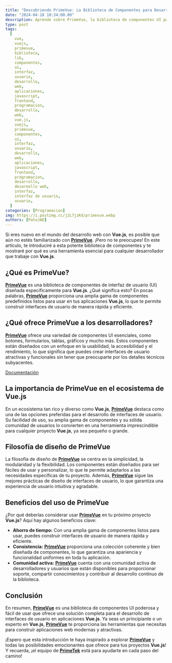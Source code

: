 ```yaml
---
title: "Descubriendo PrimeVue: La Biblioteca de Componentes para Desarrolladores Vue.js"
date: "2024-04-18 10:34:00.00"
description: Aprende sobre PrimeVue, la biblioteca de componentes UI para Vue.js. Descubre por qué es esencial para los desarrolladores y cómo puede mejorar tus proyectos.
type: post
tags:
  [
    vue,
    vuejs,
    primevue,
    biblioteca,
    lib,
    componentes,
    ui,
    interfaz,
    usuario,
    desarrollo,
    web,
    aplicaciones,
    javascript,
    frontend,
    programacion,
    desarrollo,
    web,
    vue.js,
    vuejs,
    primevue,
    componentes,
    ui,
    interfaz,
    usuario,
    desarrollo,
    web,
    aplicaciones,
    javascript,
    frontend,
    programacion,
    desarrollo,
    desareollo web,
    interfaz,
    interfaz de usuario,
    usuario,
  ]
categories: [Programacion]
img: https://i.postimg.cc/j2L7jzKd/primevue.webp
authors: [PatoJAD]
---
```


Si eres nuevo en el mundo del desarrollo web con **Vue.js**, es posible que aún no estés familiarizado con **[PrimeVue](https://primevue.org/)**. ¡Pero no te preocupes! En este artículo, te introduciré a esta potente biblioteca de componentes y te mostraré por qué es una herramienta esencial para cualquier desarrollador que trabaje con **Vue.js**.

## ¿Qué es PrimeVue?

**[PrimeVue](https://primevue.org/)** es una biblioteca de componentes de interfaz de usuario (UI) diseñada específicamente para **Vue.js**. ¿Qué significa esto? En pocas palabras, **[PrimeVue](https://primevue.org/)** proporciona una amplia gama de componentes predefinidos listos para usar en tus aplicaciones **Vue.js**, lo que te permite construir interfaces de usuario de manera rápida y eficiente.

## ¿Qué ofrece PrimeVue a los desarrolladores?

**[PrimeVue](https://primevue.org/)** ofrece una variedad de componentes UI esenciales, como botones, formularios, tablas, gráficos y mucho más. Estos componentes están diseñados con un enfoque en la usabilidad, la accesibilidad y el rendimiento, lo que significa que puedes crear interfaces de usuario atractivas y funcionales sin tener que preocuparte por los detalles técnicos subyacentes.

[Documentación](https://primevue.org/setup/)

## La importancia de PrimeVue en el ecosistema de Vue.js

En un ecosistema tan rico y diverso como **Vue.js**, **[PrimeVue](https://primevue.org/)** destaca como una de las opciones preferidas para el desarrollo de interfaces de usuario. Su facilidad de uso, su amplia gama de componentes y su sólida comunidad de usuarios lo convierten en una herramienta imprescindible para cualquier proyecto **Vue.js**, ya sea pequeño o grande.

## Filosofía de diseño de PrimeVue

La filosofía de diseño de **[PrimeVue](https://primevue.org/)** se centra en la simplicidad, la modularidad y la flexibilidad. Los componentes están diseñados para ser fáciles de usar y personalizar, lo que te permite adaptarlos a las necesidades específicas de tu proyecto. Además, **[PrimeVue](https://primevue.org/)** sigue las mejores prácticas de diseño de interfaces de usuario, lo que garantiza una experiencia de usuario intuitiva y agradable.

## Beneficios del uso de PrimeVue

¿Por qué deberías considerar usar **[PrimeVue](https://primevue.org/)** en tu próximo proyecto **Vue.js**? Aquí hay algunos beneficios clave:

* **Ahorro de tiempo:** Con una amplia gama de componentes listos para usar, puedes construir interfaces de usuario de manera rápida y eficiente.
* **Consistencia:** **[PrimeVue](https://primevue.org/)** proporciona una colección coherente y bien diseñada de componentes, lo que garantiza una apariencia y funcionalidad uniformes en toda tu aplicación.
* **Comunidad activa:** **[PrimeVue](https://primevue.org/)** cuenta con una comunidad activa de desarrolladores y usuarios que están disponibles para proporcionar soporte, compartir conocimientos y contribuir al desarrollo continuo de la biblioteca.

## Conclusión

En resumen, **[PrimeVue](https://primevue.org/)** es una biblioteca de componentes UI poderosa y fácil de usar que ofrece una solución completa para el desarrollo de interfaces de usuario en aplicaciones **Vue.js**. Ya seas un principiante o un experto en **Vue.js**, **[PrimeVue](https://primevue.org/)** te proporciona las herramientas que necesitas para construir aplicaciones web modernas y atractivas.

¡Espero que esta introducción te haya inspirado a explorar **[PrimeVue](https://primevue.org/)** y todas las posibilidades emocionantes que ofrece para tus proyectos **Vue.js**! Y recuerda, ¡el equipo de **[PrimeTek](https://www.primetek.com.tr/)** está para ayudarte en cada paso del camino!
